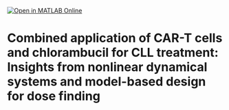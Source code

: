[![Open in MATLAB Online](https://www.mathworks.com/images/responsive/global/open-in-matlab-online.svg)](https://matlab.mathworks.com/open/github/v1?repo=DrPaulValle/CLL-system-Hemato-)
# Combined application of CAR-T cells and chlorambucil for CLL treatment: Insights from nonlinear dynamical systems and model-based design for dose finding
